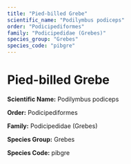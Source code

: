 ```yaml
---
title: "Pied-billed Grebe"
scientific_name: "Podilymbus podiceps"
order: "Podicipediformes"
family: "Podicipedidae (Grebes)"
species_group: "Grebes"
species_code: "pibgre"
---
```


# Pied-billed Grebe

**Scientific Name:** Podilymbus podiceps

**Order:** Podicipediformes

**Family:** Podicipedidae (Grebes)

**Species Group:** Grebes

**Species Code:** pibgre
